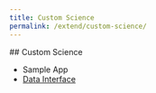 ```yaml
---
title: Custom Science
permalink: /extend/custom-science/
---
```


## Custom Science

 - Sample App
 - [Data Interface](/extend/custom-science/data-interface/) 
